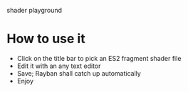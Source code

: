 shader playground

# How to use it
* Click on the title bar to pick an ES2 fragment shader file
* Edit it with an any text editor
* Save; Rayban shall catch up automatically
* Enjoy
